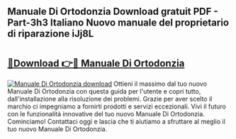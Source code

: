 ## Manuale Di Ortodonzia Download gratuit PDF - Part-3h3 Italiano Nuovo manuale del proprietario di riparazione iJj8L

# <h2><a href="http://dfcb6vb.blite.top/?on=Manuale+Di+Ortodonzia">🔗Download 👉🔴 Manuale Di Ortodonzia</a></h2>

[![Manuale Di Ortodonzia download](https://i.imgur.com/lujVjoI.png)](http://dfcb6vb.blite.top/?on=Manuale+Di+Ortodonzia)
Ottieni il massimo dal tuo nuovo Manuale Di Ortodonzia con questa guida per l'utente e copri tutto, dall'installazione alla risoluzione dei problemi. Grazie per aver scelto il marchio ci impegniamo a fornirti prodotti e servizi eccezionali. Vivi il futuro con le funzionalità innovative del tuo nuovo Manuale Di Ortodonzia. Cominciamo! Contattaci oggi e lascia che ti aiutiamo a sfruttare al meglio il tuo nuovo Manuale Di Ortodonzia.
